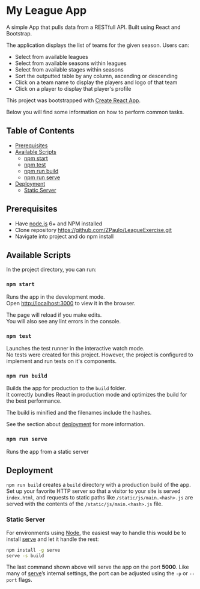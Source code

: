 # My League App

A simple App that pulls data from a RESTfull API. Built using React and Bootstrap.

The application displays the list of teams for the given season. Users can:

*   Select from available leagues
*   Select from available seasons within leagues
*   Select from available stages within seasons
*   Sort the outputted table by any column, ascending or descending
*   Click on a team name to display the players and logo of that team
*   Click on a player to display that player's profile

This project was bootstrapped with [Create React App](https://github.com/facebookincubator/create-react-app).

Below you will find some information on how to perform common tasks.<br>

## Table of Contents

*   [Prerequisites](#Prerequisites)
*   [Available Scripts](#available-scripts)
    *   [npm start](#npm-start)
    *   [npm test](#npm-test)
    *   [npm run build](#npm-run-build)
    *   [npm run serve](#npm-run-serve)
*   [Deployment](#deployment)
    *   [Static Server](#static-server)

## Prerequisites

*   Have [node.js](https://nodejs.org/en/) 6+ and NPM installed
*   Clone repository https://github.com/ZPaulo/LeagueExercise.git
*   Navigate into project and do npm install

## Available Scripts

In the project directory, you can run:

### `npm start`

Runs the app in the development mode.<br>
Open [http://localhost:3000](http://localhost:3000) to view it in the browser.

The page will reload if you make edits.<br>
You will also see any lint errors in the console.

### `npm test`

Launches the test runner in the interactive watch mode.<br>
No tests were created for this project. However, the project is configured to implement and run tests on it's components.

### `npm run build`

Builds the app for production to the `build` folder.<br>
It correctly bundles React in production mode and optimizes the build for the best performance.

The build is minified and the filenames include the hashes.<br>

See the section about [deployment](#deployment) for more information.

### `npm run serve`

Runs the app from a static server

## Deployment

`npm run build` creates a `build` directory with a production build of the app. Set up your favorite HTTP server so that a visitor to your site is served `index.html`, and requests to static paths like `/static/js/main.<hash>.js` are served with the contents of the `/static/js/main.<hash>.js` file.

### Static Server

For environments using [Node](https://nodejs.org/), the easiest way to handle this would be to install [serve](https://github.com/zeit/serve) and let it handle the rest:

```sh
npm install -g serve
serve -s build
```

The last command shown above will serve the app on the port **5000**. Like many of [serve](https://github.com/zeit/serve)’s internal settings, the port can be adjusted using the `-p` or `--port` flags.
